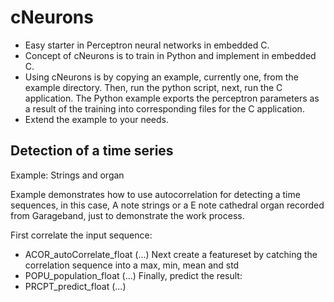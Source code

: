

# cNeurons

- Easy starter in Perceptron neural networks in embedded C.
- Concept of cNeurons is to train in Python and implement in embedded C.
- Using cNeurons is by copying an example, currently one, from the example directory. Then, run the python script, next, run the C application. The Python example exports the perceptron parameters as a result of the training into corresponding files for the C application.
- Extend the example to your needs.



## Detection of a time series

Example: Strings and organ

Example demonstrates how to use autocorrelation for detecting a time sequences, in this case, A note strings or a E note cathedral organ recorded from Garageband, just to demonstrate the work process.

First correlate the input sequence:
- ACOR_autoCorrelate_float (...)
Next create a featureset by catching the correlation sequence into a max, min, mean and std
- POPU_population_float (...)
Finally, predict the result:
- PRCPT_predict_float (...)
